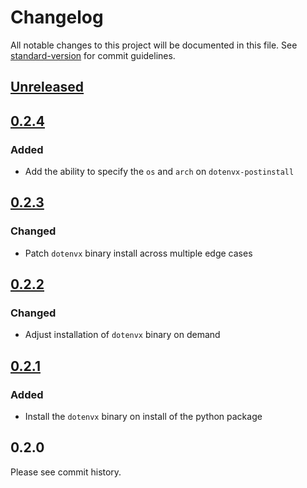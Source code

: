 # Changelog

All notable changes to this project will be documented in this file. See [standard-version](https://github.com/conventional-changelog/standard-version) for commit guidelines.

## [Unreleased](https://github.com/dotenvx/python-dotenvx/compare/v0.2.4...main)

## [0.2.4](https://github.com/dotenvx/dotenvx/compare/v0.2.3...v0.2.4)

### Added

* Add the ability to specify the `os` and `arch` on `dotenvx-postinstall`

## [0.2.3](https://github.com/dotenvx/dotenvx/compare/v0.2.2...v0.2.3)

### Changed

* Patch `dotenvx` binary install across multiple edge cases

## [0.2.2](https://github.com/dotenvx/dotenvx/compare/v0.2.1...v0.2.2)

### Changed

* Adjust installation of `dotenvx` binary on demand

## [0.2.1](https://github.com/dotenvx/dotenvx/compare/v0.2.1...v0.2.1)

### Added

* Install the `dotenvx` binary on install of the python package

## 0.2.0

Please see commit history.
